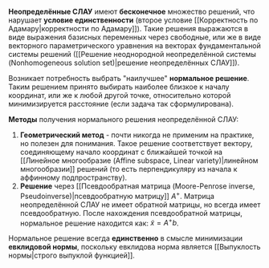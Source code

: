 **Неопределённые СЛАУ** имеют **бесконечное** множество решений, что нарушает **условие единственности** (второе условие [[Корректность по Адамару|корректности по Адамару]]). Такие решения выражаются в виде выражения базисных переменных через свободные, или же в виде векторного параметрического уравнения на векторах фундаментальной системы решений ([[Решение неоднородной неопределённой системы (Nonhomogeneous solution set)|решение неопределённых СЛАУ]]).

Возникает потребность выбрать "наилучшее" **нормальное решение**. Таким решением принято выбирать наиболее близкое к началу координат, или же к любой другой точке, относительно которой минимизируется расстояние (если задача так сформулирована).

**Методы** получения нормального решения неопределённой СЛАУ:
1) **Геометрический метод** - почти никогда не применим на практике, но полезен для понимания. Такое решение соответствует вектору, соединяющему начало координат с ближайшей точкой на [[Линейное многообразие (Affine subspace, Linear variety)|линейном многообразии]] решений (то есть перпендикуляру из начала к аффинному подпространству).
2) **Решение** через [[Псевдообратная матрица (Moore-Penrose inverse, Pseudoinverse)|псевдообратную матрицу]] $A^+$. Матрица неопределённой СЛАУ не имеет обратной матрицы, но всегда имеет псевдообратную. После нахождения псевдообратной матрицы, нормальное решение находится как: $\tilde{x}=A^+b$.

Нормальное решение всегда **единственно** в смысле минимизации **евклидовой нормы**, поскольку евклидова норма является [[Выпуклость нормы|строго выпуклой функцией]].